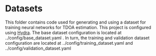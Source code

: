 # Datasets

This folder contains code used for generating and using a dataset for training neural networks for TDOA estimation. This project is configured using [Hydra](https://github.com/facebookresearch/hydra). The base dataset configuration is located at ../config/base_dataset.yaml . In turn, the training and validation dataset configuration are located at ../config/training_dataset.yaml and ../config/validation_dataset.yaml
